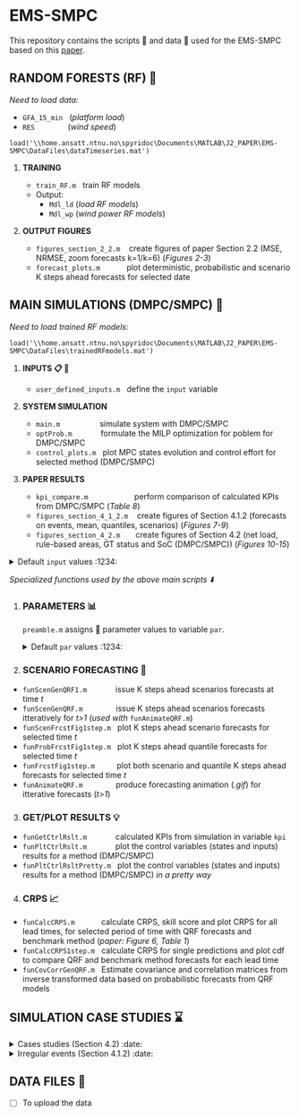 # EMS-SMPC # 
 This repository contains the scripts :scroll: and data :open_file_folder: used for the EMS-SMPC based on this [paper](https://www.sciencedirect.com/science/article/pii/S0306261922003294/ "Named link title").
 
 ## RANDOM FORESTS (RF) :deciduous_tree: ## 
 
  _Need to load data:_
  
  - `GFA_15_min` &nbsp;&nbsp;(_platform load_)
  - `RES` &nbsp;&nbsp;&nbsp;&nbsp;&nbsp;&nbsp;&nbsp;&nbsp;&nbsp;&nbsp;&nbsp;&nbsp;&nbsp; (_wind speed_)
 
 `load('\\home.ansatt.ntnu.no\spyridoc\Documents\MATLAB\J2_PAPER\EMS-SMPC\DataFiles\dataTimeseries.mat')`
 
  1. __TRAINING__
       * `train_RF.m` &nbsp; train RF models
       * Output: 
         - `Mdl_ld` (_load RF models_)
         - `Mdl_wp` (_wind power RF models_)

  2. __OUTPUT FIGURES__  
       * `figures_section_2_2.m` &nbsp;&nbsp; create figures of paper Section 2.2 (MSE, NRMSE, zoom forecasts k=1/k=6) (_Figures 2-3_)
       * `forecast_plots.m` &nbsp;&nbsp;&nbsp;&nbsp;&nbsp;&nbsp;&nbsp;&nbsp;&nbsp;&nbsp; plot deterministic, probabilistic and scenario K steps ahead forecasts for selected date

 
 ## MAIN SIMULATIONS (DMPC/SMPC)  :notebook_with_decorative_cover: ##
 _Need to load trained RF models:_
 
 `load('\\home.ansatt.ntnu.no\spyridoc\Documents\MATLAB\J2_PAPER\EMS-SMPC\DataFiles\trainedRFmodels.mat')`

 1. __INPUTS :clipboard: :floppy_disk:__
    * `user_defined_inputs.m` &nbsp; define the <code>input</code> variable

 2. __SYSTEM SIMULATION__  
    * `main.m` &nbsp;&nbsp;&nbsp;&nbsp;&nbsp;&nbsp;&nbsp;&nbsp;&nbsp;&nbsp;&nbsp;&nbsp;&nbsp;&nbsp;&nbsp;&nbsp; simulate system with DMPC/SMPC
    * `optProb.m` &nbsp;&nbsp;&nbsp;&nbsp;&nbsp;&nbsp;&nbsp;&nbsp;&nbsp;&nbsp;&nbsp; formulate the MILP optimization for poblem for DMPC/SMPC
    * `control_plots.m` &nbsp; plot MPC states evolution and control effort for selected method (DMPC/SMPC)

 3. __PAPER RESULTS__  
    * `kpi_compare.m` &nbsp;&nbsp;&nbsp;&nbsp;&nbsp;&nbsp;&nbsp;&nbsp;&nbsp;&nbsp;&nbsp;&nbsp;&nbsp;&nbsp;&nbsp;&nbsp;&nbsp;&nbsp;&nbsp; perform comparison of calculated KPIs from DMPC/SMPC (_Table 8_)
    * `figures_section_4_1_2.m` &nbsp;&nbsp; create figures of Section 4.1.2 (forecasts on events, mean, quantiles, scenarios) (_Figures 7-9_)
    * `figures_section_4_2.m` &nbsp;&nbsp;&nbsp;&nbsp;&nbsp; create figures of Section 4.2 (net load, rule-based areas, GT status and SoC (DMPC/SMPC)) (_Figures 10-15_)



 <details>
  <summary> Default <code>input</code> values :1234:</summary>

  * `input.startingDay  = 100`
  * `input.durationDays = 1`
  * `input.giveStartingTime = 0`              % {0, 1}
  * `inut.startingTime = 7630`
  * `input.doAnimation = 0`                   % {0, 1}
  * `input.animationVar = 'load'`             % {'load', 'wind'}
  * `input.randomSeed = 24`
  * `input.method = 'scn_frcst'`              % {'point_frcst', 'scn_frcst'}
  * `input.degradWeight = 'noWeight'`         % {'noWeight','none', 'normal', 'low', 'medium', 'high'}
  * `input.N_steps = 300`
  * `input.N_prd = 6`                         % {_MPC simulation_, _CRPS calculation_} = {6, 12}
  * `input.lgdLocationDstrb = 'southwest'`
  * `input.lgdLocationIgtOn = 'southeast'`
  * `input.lgdLocationSoC = 'southeast'`

</details>
   

 _Specialized functions used by the above main scripts :arrow_down:_
 
 1. ### PARAMETERS :bar_chart: ###
    `preamble.m` assigns :paperclip: parameter values to variable <code>par</code>.

    <details>
     <summary> Default <code>par</code> values  :1234:</summary>
 
     <br/>
 
     __Geenric__ 
     * `par.Ts = 15`                                     % Timestep (minutes)
     * `par.dol2eur    = 0.89`                           % dollars to euros conversion
     * `par.rhoGas     = 0.717`                          % Natural Gas density [kg/m^3]
 
     <br/>
 
      __Sets__
     * `par.N_pwl = 11`      % # of discretization points for PieceWise Linear approx.
     * `par.N_gt  = 4`       % # of Gas Turbines
     * `par.N_scn = 10`      % # of scenarios
 
     <br/>
 
      __Random forests__
     * `par.leafSizeIdx = 1`
     * `par.lamda       = 0.5`
     * `par.tau         = linspace(0,1,21)`
     * `par.lagsNum     = 6`
 
     <br/>
 
     __Cost coeeficicents__
     * `par.c_dump     = 10*100`                         % artificial cost (per unit of dumped power per period)
     * `par.c_soc_dev  = 0*10*100*100`                   % artificial cost (per unit of absolute SoC deviation in the end)
     * `par.c_fuel     = 0.24/par.rhoGas * par.dol2eur`  % [euros/kgGas]
     * `par.c_gt_srt   = 1217`                           % [euros/GTstart]
     * `par.c_gt_ON    = 5000`                           % [euros/GT_ON sattus]
     * `par.c_Bat_rpl  = par.degradWeight * 500000 * par.dol2eur`     % replacement cost [euros/MWh]
     * `par.c_Bat_res  = par.degradWeight * 50000  * par.dol2eur`     % residual value [euros/MWh]
 
     <br/>
 
     __Gas Turbines__
     * `par.P_gt_nom  = 20.2`                   % Nominal GT power rating
     * `par.P_gt_min  = 0.20 * par.P_gt_nom`
     * `par.P_gt_max  = 1.09 * par.P_gt_nom`
     * `par.gt_RR     = par.P_gt_max`           % Ramping Rate
     * `par.spinRes   = 1.05`
     * `par.idleFuel  = 172*0.2*20.2+984`       % [kg/h] coming from min GT fuel consumption (linear curve) - intercept @ no load: 172*0.2*20.2+984
     * `par.P_gt_data = linspace(par.P_gt_min,par.P_gt_max,par.N_pwl)`
     * `par.fuel_data = (0.5109 * par.P_gt_data.^2 -20.933 .* par.P_gt_data + 433.83)`   % [kg/MWh]
 
     <br/>
 
     __BESS__
     * `par.eta_ch     = 0.95`        % charging efficieny
     * `par.eta_dis    = 0.95`        % discharging efficieny
     * `par.P_bat_max  = 5`           % power rating [MW] nominal: 5
     * `par.E_bat_max  = 10`          % capacity rating [MWh] nominal: 10
     * `par.socUPlim   = 0.8`         % up SoC limit [-]
     * `par.socDOWNlim = 0.2`         % down SoC limit [-]
     * `par.SoC_ref    = 0.5`         % reference SoC 
 
      <br/>
 
      __Degradation__
     * `par.batLifetime = 10`        % Lifetime expectancy of battery
     * `par.a           = 1591.1`    % Proportional constant of cycling curve
     * `par.k           = 2.089`     % Exponent of cycling curve
     * `ar.DoD_data    = linspace(0,1,par.N_pwl)'`        % Depth-Of-Discharge [0-1]
     * `par.Ncyc        = par.a*par.DoD_data.^(-par.k)`     % Cycle lifetime (# of cycles)
     * `par.rho_data    = 100*100./par.Ncyc`               % Percentage degradation [%] - (times 100 for scaling purposes)

   </details>
       
    
 2. ### SCENARIO FORECASTING :crystal_ball: ###
   - `funScenGenQRF1.m` &nbsp;&nbsp;&nbsp;&nbsp;&nbsp;&nbsp;&nbsp;&nbsp;&nbsp;&nbsp;&nbsp; issue  K steps ahead scenarios forecasts at time _t_
   - `funScenGenQRF.m` &nbsp;&nbsp;&nbsp;&nbsp;&nbsp;&nbsp;&nbsp;&nbsp;&nbsp;&nbsp;&nbsp;&nbsp;&nbsp; issue K steps ahead scenarios forecasts itteratively for _t>1_ (_used with_ `funAnimateQRF.m`)
   - `funScenFrcstFig1step.m` &nbsp; plot K steps ahead scenario forecasts for selected time _t_
   - `funProbFrcstFig1step.m` &nbsp; plot K steps ahead quantile forecasts for selected time _t_
   - `funFrcstFig1step.m` &nbsp;&nbsp;&nbsp;&nbsp;&nbsp;&nbsp;&nbsp;&nbsp; plot both scenario and quantile K steps ahead forecasts for selected time _t_
   - `funAnimateQRF.m` &nbsp;&nbsp;&nbsp;&nbsp;&nbsp;&nbsp;&nbsp;&nbsp;&nbsp;&nbsp;&nbsp;&nbsp;&nbsp; produce forecasting animation (_.gif_) for itterative forecasts (_t>1_)              

 3. ### GET/PLOT RESULTS :bulb: ###
   - `funGetCtrlRslt.m` &nbsp;&nbsp;&nbsp;&nbsp;&nbsp;&nbsp;&nbsp;&nbsp;&nbsp;&nbsp;&nbsp; calculated KPIs from simulation in variable <code>kpi</code> 
   - `funPltCtrlRslt.m` &nbsp;&nbsp;&nbsp;&nbsp;&nbsp;&nbsp;&nbsp;&nbsp;&nbsp;&nbsp;&nbsp; plot the control variables (states and inputs) results for a method (DMPC/SMPC) 
   - `funPltCtrlRsltPretty.m` &nbsp; plot the control variables (states and inputs) results for a method (DMPC/SMPC) _in a pretty way_

 4. ### CRPS :chart_with_upwards_trend: ###
   - `funCalcCRPS.m` &nbsp;&nbsp;&nbsp;&nbsp;&nbsp;&nbsp;&nbsp;&nbsp;&nbsp;&nbsp; calculate CRPS, skill score and plot CRPS for all lead times, for selected period of                                                                                             time with QRF forecasts and benchmark method (_paper: Figure 6, Table 1_)
   - `funCalcCRPS1step.m` &nbsp; calculate CRPS for single predictions and plot cdf to compare QRF and benchmark method forecasts for each lead time
   - `funCovCorrGenQRF.m` &nbsp; Estimate covariance and correlation matrices from inverse transformed data based on probabilistic forecasts from QRF models


## SIMULATION CASE STUDIES :hourglass: ##

<details>
  <summary>Cases studies (Section 4.2) :date:</summary>
  
 
  <code>input.durationDays</code> = 1 and <code>input.giveStartingTime</code> = 0          
 
  * <code>input.startingDay</code>=100 (10 April)
  * <code>input.startingDay</code>=118 (27 April)
  * <code>input.startingDay</code>=226 (14 August)
  * <code>input.startingDay</code>=61 (02 March)
  * <code>input.startingDay</code>=166 (15 June)
  * <code>input.startingDay</code>=160 (09 June)

</details>


<details>
  <summary>Irregular events (Section 4.1.2) :date:</summary>
  
 
  <code>input.durationDays</code> = 0 and <code>input.giveStartingTime</code> = 1 and <code>par.N_scn</code> = 25 (for scenarios visualization) 
 
  __Load__ 
  * <code>inut.startingTime</code>= 7630
  * <code>inut.startingTime</code>= 7635
  * <code>inut.startingTime</code>= 7636
  * <code>inut.startingTime</code>= 7709
 
   __Wind__ 
  * <code>inut.startingTime</code>= 7646
  * <code>inut.startingTime</code>= 7647
  * <code>inut.startingTime</code>= 7648
  * <code>inut.startingTime</code>= 7649
 
  * <code>inut.startingTime</code>= 7760
  * <code>inut.startingTime</code>= 7761
  * <code>inut.startingTime</code>= 7762
  * <code>inut.startingTime</code>= 7763

</details>

## DATA FILES :open_file_folder: ##
- [ ] To upload the data
